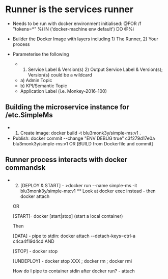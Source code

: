# Runner is the services runner

* Needs to be run with docker environment initialised: @FOR /f "tokens=*" %i IN ('docker-machine env default') DO @%i

* Builder the Docker Image with layers including 1) The Runner, 2) Your process
* Parameterise the following
  * 1) Service Label & Version(s) 2) Output Service Label & Version(s); Version(s) could be a wildcard
  * a) Admin Topic
  * b) KPI/Semantic Topic
  * Application Label (i.e. Monkey-2016-100)

## Building the microservice instance for /etc.SimpleMs
  * 1. Create image: docker build -t blu3monk3y/simple-ms:v1 .
  * Publish: docker commit --change "ENV DEBUG true" c3f279d17e0a  blu3monk3y/simple-ms:v1
     OR
     [BUILD from Dockerfile and commit]



## Runner process interacts with docker commandsk

  *  2.  [DEPLOY & START] - >docker run --name simple-ms -it blu3monk3y/simple-ms:v1
     ** Look at docker exec instead - then docker attach

     OR

     [START]- docker [start|stop] <any-name> (start a local container)

     Then

     [DATA] - pipe to stdin: docker attach --detach-keys=ctrl-a c4ca4f19d4cd
     AND

     [STOP] - docker stop

     [UNDEPLOY] - docker stop XXX ; docker rm <any-container-name> ; docker rmi <any-image-name>

     How do I pipe to container stdin after docker run? - attach

